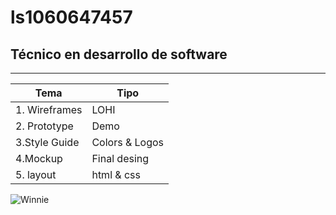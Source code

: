 # ls1060647457
## Técnico en desarrollo de software
---

| Tema | Tipo |
|---------|-------|
| 1. Wireframes | LOHI|
| 2. Prototype | Demo|
| 3.Style Guide| Colors & Logos|
| 4.Mockup | Final desing|
| 5. layout | html & css|


![Winnie](https://i.pinimg.com/736x/2b/cf/03/2bcf036626be3348fb6ae5edf4d819e7.jpg)